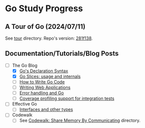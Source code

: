 # Go Study Progress

## A Tour of Go (2024/07/11)

See [tour](tour/README.md) directory. Repo's version: [281f138](https://go.googlesource.com/tour/+/281f13835cebd654dfc48c97cb14b54c21242b05).

## Documentation/Tutorials/Blog Posts

- [ ] The Go Blog
  - [x] [Go's Declaration Syntax](https://go.dev/blog/declaration-syntax)
  - [x] [Go Slices: usage and internals](https://go.dev/blog/slices-intro)
  - [ ] [How to Write Go Code](https://go.dev/doc/code)
  - [ ] [Writing Web Applications](https://go.dev/doc/articles/wiki/)
  - [ ] [Error handling and Go](https://go.dev/blog/error-handling-and-go)
  - [ ] [Coverage profiling support for integration tests](https://go.dev/doc/build-cover)
- [ ] Effective Go
  - [ ] [Interfaces and other types](https://go.dev/doc/effective_go#interfaces_and_types)
- [ ] Codewalk
  - [ ] See [Codewalk: Share Memory By Communicating](share_memory_by_communicating/README.md) directory.
